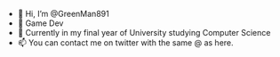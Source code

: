 - 👋 Hi, I’m @GreenMan891
- 👀 Game Dev
- 🌱 Currently in my final year of University studying Computer Science
- 📫 You can contact me on twitter with the same @ as here.

